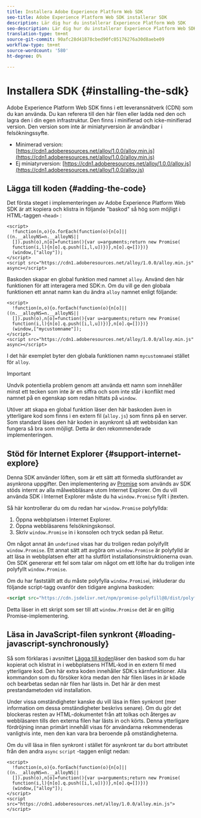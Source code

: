 ```yaml
---
title: Installera Adobe Experience Platform Web SDK
seo-title: Adobe Experience Platform Web SDK installerar SDK
description: Lär dig hur du installerar Experience Platform Web SDK
seo-description: Lär dig hur du installerar Experience Platform Web SDK
translation-type: tm+mt
source-git-commit: 90afc28d41878cbed90fc05176276a30d8aebe09
workflow-type: tm+mt
source-wordcount: '580'
ht-degree: 0%

---
```



# Installera SDK {#installing-the-sdk}

Adobe Experience Platform Web SDK finns i ett leveransnätverk (CDN) som du kan använda. Du kan referera till den här filen eller ladda ned den och lagra den i din egen infrastruktur. Den finns i minifierad och icke-minifierad version. Den version som inte är miniatyrversion är användbar i felsökningssyfte.

* Minimerad version: [https://cdn1.adoberesources.net/alloy/1.0.0/alloy.min.js](https://cdn1.adoberesources.net/alloy/1.0.0/alloy.min.js)
* Ej miniatyrversion: [https://cdn1.adoberesources.net/alloy/1.0.0/alloy.js](https://cdn1.adoberesources.net/alloy/1.0.0/alloy.js)

## Lägga till koden {#adding-the-code}

Det första steget i implementeringen av Adobe Experience Platform Web SDK är att kopiera och klistra in följande &quot;baskod&quot; så hög som möjligt i HTML-taggen `<head>` :

```markup
<script>
  !function(n,o){o.forEach(function(o){n[o]||((n.__alloyNS=n.__alloyNS||
  []).push(o),n[o]=function(){var u=arguments;return new Promise(
  function(i,l){n[o].q.push([i,l,u])})},n[o].q=[])})}
  (window,["alloy"]);
</script>
<script src="https://cdn1.adoberesources.net/alloy/1.0.0/alloy.min.js" async></script>
```

Baskoden skapar en global funktion med namnet `alloy`. Använd den här funktionen för att interagera med SDK:n. Om du vill ge den globala funktionen ett annat namn kan du ändra `alloy` namnet enligt följande:

```markup
<script>
  !function(n,o){o.forEach(function(o){n[o]||((n.__alloyNS=n.__alloyNS||
  []).push(o),n[o]=function(){var u=arguments;return new Promise(
  function(i,l){n[o].q.push([i,l,u])})},n[o].q=[])})}
  (window,["mycustomname"]);
</script>
<script src="https://cdn1.adoberesources.net/alloy/1.0.0/alloy.min.js" async></script>
```

I det här exemplet byter den globala funktionen namn `mycustomname`i stället för `alloy`.

>[!IMPORTANT]
>Undvik potentiella problem genom att använda ett namn som innehåller minst ett tecken som inte är en siffra och som inte står i konflikt med namnet på en egenskap som redan hittats på `window`.

Utöver att skapa en global funktion läser den här baskoden även in ytterligare kod som finns i en extern fil \(`alloy.js`\) som finns på en server. Som standard läses den här koden in asynkront så att webbsidan kan fungera så bra som möjligt. Detta är den rekommenderade implementeringen.

## Stöd för Internet Explorer {#support-internet-explore}

Denna SDK använder löften, som är ett sätt att förmedla slutförandet av asynkrona uppgifter. Den implementering av [Promise](https://developer.mozilla.org/en-US/docs/Web/JavaScript/Reference/Global_Objects/Promise) som används av SDK stöds internt av alla målwebbläsare utom Internet Explorer. Om du vill använda SDK i Internet Explorer måste du ha `window.Promise` fyllt i [i](https://remysharp.com/2010/10/08/what-is-a-polyfill)texten.

Så här kontrollerar du om du redan har `window.Promise` polyfyllda:

1. Öppna webbplatsen i Internet Explorer.
1. Öppna webbläsarens felsökningskonsol.
1. Skriv `window.Promise` in i konsolen och tryck sedan på Retur.

Om något annat än `undefined` visas har du troligen redan polyifyllt `window.Promise`. Ett annat sätt att avgöra om `window.Promise` är polyfylld är att läsa in webbplatsen efter att ha slutfört installationsinstruktionerna ovan. Om SDK genererar ett fel som talar om något om ett löfte har du troligen inte polyfyllt `window.Promise`.

Om du har fastställt att du måste polyfylla `window.Promise`i, inkluderar du följande script-tagg ovanför den tidigare angivna baskoden:

```html
<script src="https://cdn.jsdelivr.net/npm/promise-polyfill@8/dist/polyfill.min.js"></script>
```

Detta läser in ett skript som ser till att `window.Promise` det är en giltig Promise-implementering.

## Läsa in JavaScript-filen synkront {#loading-javascript-synchronously}

Så som förklaras i avsnittet [Lägga till koden](#adding-the-code)läser den baskod som du har kopierat och klistrat in i webbplatsens HTML-kod in en extern fil med ytterligare kod. Den här extra koden innehåller SDK:s kärnfunktioner. Alla kommandon som du försöker köra medan den här filen läses in är köade och bearbetas sedan när filen har lästs in. Det här är den mest prestandametoden vid installation.

Under vissa omständigheter kanske du vill läsa in filen synkront \(mer information om dessa omständigheter beskrivs senare\). Om du gör det blockeras resten av HTML-dokumentet från att tolkas och återges av webbläsaren tills den externa filen har lästs in och körts. Denna ytterligare fördröjning innan primärt innehåll visas för användarna rekommenderas vanligtvis inte, men den kan vara bra beroende på omständigheterna.

Om du vill läsa in filen synkront i stället för asynkront tar du bort attributet från den andra `async` `script` -taggen enligt nedan:

```markup
<script>
  !function(n,o){o.forEach(function(o){n[o]||((n.__alloyNS=n.__alloyNS||
  []).push(o),n[o]=function(){var u=arguments;return new Promise(
  function(i,l){n[o].q.push([i,l,u])})},n[o].q=[])})}
  (window,["alloy"]);
</script>
<script src="https://cdn1.adoberesources.net/alloy/1.0.0/alloy.min.js"></script>
```
